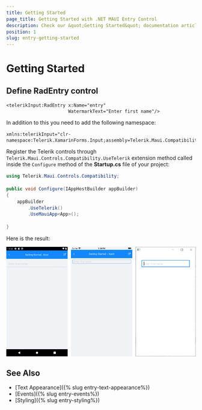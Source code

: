 ```yaml
---
title: Getting Started
page_title: Getting Started with .NET MAUI Entry Control
description: Check our &quot;Getting Started&quot; documentation article for Telerik Entry for .NET MAUI control.
position: 1
slug: entry-getting-started
---
```


# Getting Started

## Define RadEntry control

```XAML
<telerikInput:RadEntry x:Name="entry" 
					   WatermarkText="Enter first name"/>
```

In addition to this you need to add the following namespace:

```XAML
xmlns:telerikInput="clr-namespace:Telerik.XamarinForms.Input;assembly=Telerik.Maui.Compatibility"
```

Register the Telerik controls through `Telerik.Maui.Controls.Compatibility.UseTelerik` extension method called inside the `Configure` method of the **Startup.cs** file of your project:

```C#
using Telerik.Maui.Controls.Compatibility;

public void Configure(IAppHostBuilder appBuilder)
{
	appBuilder		
		.UseTelerik()
		.UseMauiApp<App>();
		
}              
```

Here is the result:

![Entry Getting Started Example](images/entry_getting_started.png)

## See Also

- [Text Appearance]({% slug entry-text-appearance%})
- [Events]({% slug entry-events%})
- [Styling]({% slug entry-styling%})
